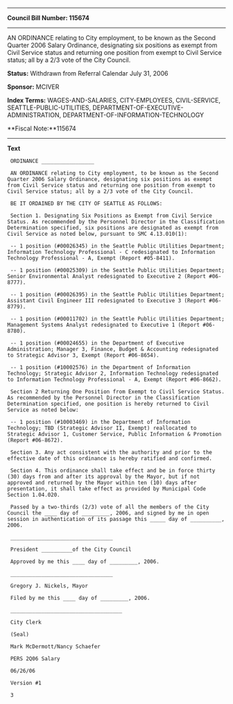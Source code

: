 

********

**Council Bill Number: 115674**
********

 AN ORDINANCE relating to City employment, to be known as the Second Quarter 2006 Salary Ordinance, designating six positions as exempt from Civil Service status and returning one position from exempt to Civil Service status; all by a 2/3 vote of the City Council.

**Status:** Withdrawn from Referral Calendar July 31, 2006
   
   
**Sponsor:** MCIVER
   
   
**Index Terms:** WAGES-AND-SALARIES, CITY-EMPLOYEES, CIVIL-SERVICE, SEATTLE-PUBLIC-UTILITIES, DEPARTMENT-OF-EXECUTIVE-ADMINISTRATION, DEPARTMENT-OF-INFORMATION-TECHNOLOGY

**Fiscal Note:**115674

********

**Text**
   
```
 ORDINANCE _________________

 AN ORDINANCE relating to City employment, to be known as the Second Quarter 2006 Salary Ordinance, designating six positions as exempt from Civil Service status and returning one position from exempt to Civil Service status; all by a 2/3 vote of the City Council.

 BE IT ORDAINED BY THE CITY OF SEATTLE AS FOLLOWS:

 Section 1. Designating Six Positions as Exempt from Civil Service Status. As recommended by the Personnel Director in the Classification Determination specified, six positions are designated as exempt from Civil Service as noted below, pursuant to SMC 4.13.010(1):

 -- 1 position (#00026345) in the Seattle Public Utilities Department; Information Technology Professional - C redesignated to Information Technology Professional - A, Exempt (Report #05-8411).

 -- 1 position (#00025309) in the Seattle Public Utilities Department; Senior Environmental Analyst redesignated to Executive 2 (Report #06-8777).

 -- 1 position (#00026395) in the Seattle Public Utilities Department; Assistant Civil Engineer III redesignated to Executive 3 (Report #06-8779).

 -- 1 position (#00011702) in the Seattle Public Utilities Department; Management Systems Analyst redesignated to Executive 1 (Report #06-8780).

 -- 1 position (#00024655) in the Department of Executive Administration; Manager 3, Finance, Budget & Accounting redesignated to Strategic Advisor 3, Exempt (Report #06-8654).

 -- 1 position (#10002576) in the Department of Information Technology; Strategic Advisor 2, Information Technology redesignated to Information Technology Professional - A, Exempt (Report #06-8662).

 Section 2 Returning One Position from Exempt to Civil Service Status. As recommended by the Personnel Director in the Classification Determination specified, one position is hereby returned to Civil Service as noted below:

 -- 1 position (#10003469) in the Department of Information Technology; TBD (Strategic Advisor II, Exempt) reallocated to Strategic Advisor 1, Customer Service, Public Information & Promotion (Report #06-8672).

 Section 3. Any act consistent with the authority and prior to the effective date of this ordinance is hereby ratified and confirmed.

 Section 4. This ordinance shall take effect and be in force thirty (30) days from and after its approval by the Mayor, but if not approved and returned by the Mayor within ten (10) days after presentation, it shall take effect as provided by Municipal Code Section 1.04.020.

 Passed by a two-thirds (2/3) vote of all the members of the City Council the ____ day of _________, 2006, and signed by me in open session in authentication of its passage this _____ day of __________, 2006.

 _________________________________

 President __________of the City Council

 Approved by me this ____ day of _________, 2006.

 _________________________________

 Gregory J. Nickels, Mayor

 Filed by me this ____ day of _________, 2006.

 ____________________________________

 City Clerk

 (Seal)

 Mark McDermott/Nancy Schaefer

 PERS 2Q06 Salary

 06/26/06

 Version #1

 3

```
